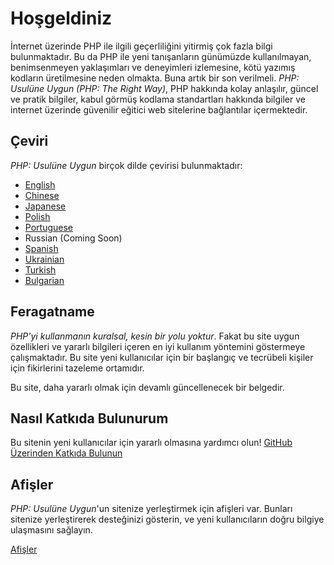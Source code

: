 # Hoşgeldiniz

İnternet üzerinde PHP ile ilgili geçerliliğini yitirmiş çok fazla bilgi bulunmaktadır. Bu da PHP ile yeni tanışanların günümüzde kullanılmayan, benimsenmeyen yaklaşımları ve deneyimleri izlemesine, kötü yazımış kodların üretilmesine neden olmakta. Buna artık bir son verilmeli. _PHP: Usulüne Uygun (PHP: The Right Way)_, PHP hakkında kolay anlaşılır, güncel ve pratik bilgiler, kabul görmüş kodlama standartları hakkında bilgiler ve internet üzerinde güvenilir eğitici web sitelerine bağlantılar içermektedir.

## Çeviri

_PHP: Usulüne Uygun_ birçok dilde çevirisi bulunmaktadır:

* [English](http://www.phptherightway.com)
* [Chinese](http://wulijun.github.com/php-the-right-way)
* [Japanese](http://ja.phptherightway.com)
* [Polish](http://pl.phptherightway.com/)
* [Portuguese](http://br.phptherightway.com/)
* Russian (Coming Soon)
* [Spanish](http://es.phptherightway.com)
* [Ukrainian](http://iflista.github.com/php-the-right-way/)
* [Turkish](http://hkulekci.github.com/php-the-right-way/)
* [Bulgarian](http://bg.phptherightway.com/)

## Feragatname

_PHP'yi kullanmanın kuralsal, kesin bir yolu yoktur_. Fakat bu site uygun özellikleri ve yararlı bilgileri içeren en iyi kullanım yöntemini göstermeye çalışmaktadır. Bu site yeni kullanıcılar için bir başlangıç ve tecrübeli kişiler için fikirlerini tazeleme ortamıdır.

Bu site, daha yararlı olmak için devamlı güncellenecek bir belgedir.

## Nasıl Katkıda Bulunurum

Bu sitenin yeni kullanıcılar için yararlı olmasına yardımcı olun! [GitHub Üzerinden Katkıda Bulunun][1]

## Afişler

_PHP: Usulüne Uygun_'un sitenize yerleştirmek için afişleri var. Bunları sitenize yerleştirerek desteğinizi gösterin, 
ve yeni kullanıcıların doğru bilgiye ulaşmasını sağlayın.


[Afişler][2]

[1]: https://github.com/codeguy/php-the-right-way/tree/gh-pages
[2]: /php-the-right-way/banners.html
